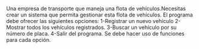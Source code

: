 Una empresa de transporte que maneja una flota de vehículos.Necesitas crear un sistema que permita gestionar esta flota de vehículos. El programa debe ofrecer las siguientes opciones:
1-Registrar un nuevo vehículo
2-Mostrar todos los vehículos registrados.
3-Buscar un vehículo por su número de placa.
4-Salir del programa.
Se debe hacer uso de funciones para cada opción.
